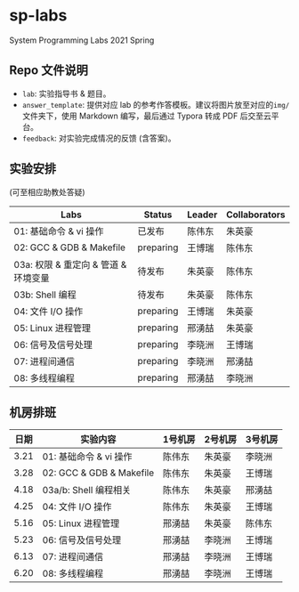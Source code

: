 # sp-labs

System Programming Labs 2021 Spring

## Repo 文件说明

- `lab`: 实验指导书 & 题目。
- `answer_template`: 提供对应 lab 的参考作答模板。建议将图片放至对应的`img/`文件夹下，使用 Markdown 编写，最后通过 Typora 转成 PDF 后交至云平台。
- `feedback`: 对实验完成情况的反馈 (含答案)。

## 实验安排

(可至相应助教处答疑)

| Labs          | Status    | Leader | Collaborators |
| -------------------- | --------- | ------ | ------------- |
| 01: 基础命令 & vi 操作 | 已发布    | 陈伟东 | 朱英豪        |
| 02: GCC & GDB & Makefile | preparing | 王博瑞 | 陈伟东        |
| 03a: 权限 & 重定向 & 管道 & 环境变量 | 待发布    | 朱英豪 | 陈伟东        |
| 03b: Shell 编程 | 待发布 | 朱英豪 | 陈伟东 |
| 04: 文件 I/O 操作  | preparing | 王博瑞 | 朱英豪        |
| 05: Linux 进程管理 | preparing | 邢湧喆 | 朱英豪        |
| 06: 信号及信号处理 | preparing | 李晓洲 | 王博瑞        |
| 07: 进程间通信     | preparing | 李晓洲 | 邢湧喆        |
| 08: 多线程编程     | preparing | 邢湧喆 | 李晓洲        |

## 机房排班

| 日期 | 实验内容                 | 1号机房 | 2号机房 | 3号机房 |
| ---- | ------------------------ | ------- | ------- | ------- |
| 3.21 | 01: 基础命令 & vi 操作   | 陈伟东  | 朱英豪  | 李晓洲  |
| 3.28 | 02: GCC & GDB & Makefile | 陈伟东  | 朱英豪  | 王博瑞  |
| 4.18 | 03a/b: Shell 编程相关    | 陈伟东  | 朱英豪  | 邢湧喆  |
| 4.25 | 04: 文件 I/O 操作        | 陈伟东  | 朱英豪  | 王博瑞  |
| 5.16 | 05: Linux 进程管理       | 邢湧喆  | 朱英豪  | 陈伟东  |
| 5.23 | 06: 信号及信号处理       | 邢湧喆  | 李晓洲  | 王博瑞  |
| 6.13 | 07: 进程间通信           | 邢湧喆  | 李晓洲  | 王博瑞  |
| 6.20 | 08: 多线程编程           | 邢湧喆  | 李晓洲  | 王博瑞  |
